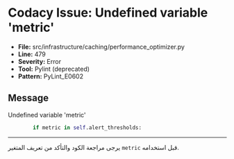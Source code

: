 # Codacy Issue: Undefined variable 'metric'

- **File:** src/infrastructure/caching/performance_optimizer.py
- **Line:** 479
- **Severity:** Error
- **Tool:** Pylint (deprecated)
- **Pattern:** PyLint_E0602

## Message
Undefined variable 'metric'

```python
        if metric in self.alert_thresholds:
```

---
يرجى مراجعة الكود والتأكد من تعريف المتغير `metric` قبل استخدامه. 